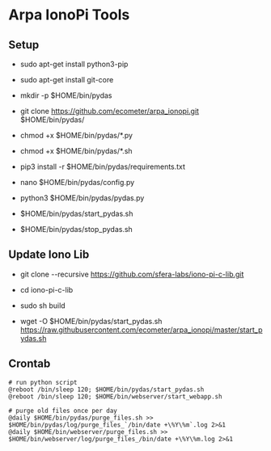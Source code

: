 Arpa IonoPi Tools
==========================

Setup
---------------------

  * sudo apt-get install python3-pip
  * sudo apt-get install git-core

  * mkdir -p $HOME/bin/pydas
  * git clone https://github.com/ecometer/arpa_ionopi.git $HOME/bin/pydas/
  * chmod +x $HOME/bin/pydas/*.py
  * chmod +x $HOME/bin/pydas/*.sh

  * pip3 install -r $HOME/bin/pydas/requirements.txt

  * nano $HOME/bin/pydas/config.py
  * python3 $HOME/bin/pydas/pydas.py
  
  * $HOME/bin/pydas/start_pydas.sh
  * $HOME/bin/pydas/stop_pydas.sh

Update Iono Lib
---------------------

  + git clone --recursive https://github.com/sfera-labs/iono-pi-c-lib.git
  + cd iono-pi-c-lib
  + sudo sh build

  + wget -O $HOME/bin/pydas/start_pydas.sh https://raw.githubusercontent.com/ecometer/arpa_ionopi/master/start_pydas.sh

Crontab
---------------------
```
# run python script
@reboot /bin/sleep 120; $HOME/bin/pydas/start_pydas.sh
@reboot /bin/sleep 120; $HOME/bin/webserver/start_webapp.sh

# purge old files once per day
@daily $HOME/bin/pydas/purge_files.sh >> $HOME/bin/pydas/log/purge_files_`/bin/date +\%Y\%m`.log 2>&1
@daily $HOME/bin/webserver/purge_files.sh >> $HOME/bin/webserver/log/purge_files_/bin/date +\%Y\%m.log 2>&1
```
